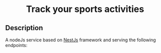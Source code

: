 <p align="center">
  <a href="https://zupimages.net/viewer.php?id=21/08/fnva.png"><img src="https://zupimages.net/up/21/08/fnva.png" alt="" /></a>
</p>

  <h1 align="center" > Track your sports activities </h1>
  
  
  
  ## Description

A nodeJs service based on [NestJs](https://github.com/nestjs/nest) framework and serving the following endpoints:


<a href="https://zupimages.net/viewer.php?id=21/13/ijij.png"><img src="https://zupimages.net/up/21/13/ijij.png" alt="" /></a>
